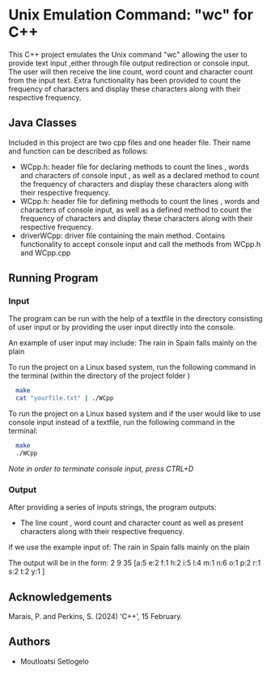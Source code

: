 
# Unix Emulation Command: "wc" for C++


This C++ project emulates the Unix command "wc" allowing the user to provide text input ,either through file output redirection or console input. The user will then receive the line count, word count and character count from the input text. Extra functionality has been provided to count the frequency of characters and display these characters along with their respective frequency.


## Java Classes

Included in this project are two cpp files and one header file. Their name and function can be described as follows: 

- WCpp.h: header file for declaring methods to count the lines , words and characters of console input , as well as a declared method to count the frequency of characters and display these characters along with their respective frequency.
- WCpp.h: header file for defining methods to count the lines , words and characters of console input, as well as a defined method to count the frequency of characters and display these characters along with their respective frequency.
- driverWCpp: driver file containing the main method. Contains functionality to accept console input and call the methods from WCpp.h and WCpp.cpp

## Running Program

### Input

The program can be run with the help of a textfile in the directory consisting of user input or by providing the user input directly into the console.

An example of user input may include:
The rain in Spain
falls mainly on the plain


To run the project on a Linux based system, run the following command in the terminal  (within the directory of the project folder )

```bash
  make
  cat "yourfile.txt" | ./WCpp


```
To run the project on a Linux based system and if the user would like to use console input instead of a textfile, run the following command in the terminal:

```bash
  make
  ./WCpp


```

*Note in order to terminate console input, press CTRL+D*
### Output

After providing a series of inputs strings, the program outputs:
- The line count , word count and character count as well as present characters along with their respective frequency.

if we use the example input of:
The rain in Spain
falls mainly on the plain

The output will be in the form:
2 9 35 [a:5 e:2 f:1 h:2 i:5 l:4 m:1 n:6 o:1 p:2 r:1 s:2 t:2 y:1 ]

## Acknowledgements
Marais, P. and Perkins, S. (2024) ‘C++’, 15 February. 




## Authors

- Moutloatsi Setlogelo





